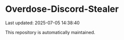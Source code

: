 # Overdose-Discord-Stealer

Last updated: 2025-07-05 14:38:40

This repository is automatically maintained.
